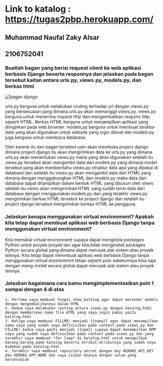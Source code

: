 # Link to katalog : https://tugas2pbp.herokuapp.com/

## Muhammad Naufal Zaky Alsar 
## 2106752041

### Buatlah bagan yang berisi request client ke web aplikasi berbasis Django beserta responnya dan jelaskan pada bagan tersebut kaitan antara urls.py, views.py, models.py, dan berkas html

![bagan django](https://user-images.githubusercontent.com/88728529/189529895-82dcd43c-34c8-4bda-905c-4d661211a01b.png)

urls.py berguna untuk melakukan routing terhadap url dengan views.py yang bersesuaian yang dimana urls.py akan memanggil views.py. views.py berguna untuk menerima request http dan mengembalikan respons http seperti HTML. Berkas HTML berguna untuk menampilkan aplikasi yang diinginkan pada web browser. models.py berguna untuk membuat struktur data yang akan digunakan untuk website yang ingin dibuat dan models.py juga berguna untuk membaca database.

Oleh karena itu dari bagan tersebut user akan membuka project django dimana project django itu akan mengirimkan data ke urls.py yang dimana urls.py akan menentukan views.py mana yang akan digunakan setelah itu views.py tersebut akan mengambil data dari models.py yang dimana model tersebut yang akan memberitahu views.py struktur data apa yang dipakai di database dan setelah itu views.py akan mengambil data dari HTML yang dimana dengan menggabungkan HTML dan models.py maka data dari database dapat ditampilkan dalam bentuk HTML yang disusun oleh views setelah itu views akan mengirimkan HTML yang sudah terisi data dari database dengan menggunakan models.py dan yang terakhir views.py mengirimkan berkas HTML tersebut ke project django dan setelah itu project django tersebut mengirimkan berkas HTML ke pengguna.

### Jelaskan kenapa menggunakan virtual environment? Apakah kita tetap dapat membuat aplikasi web berbasis Django tanpa menggunakan virtual environment?

Kita memakai virtual environment supaya dapat mengelola *packages* Python untuk proyek-proyek lain agar kita tidak menginstall packages Python secara global yang dimana dapat merusak alat sistem atau proyek lainnya. Kita tetap dapat menmbuat aplikasi web berbasis Django tanpa menggunakan virtual environemnt tetapi seperti poin sebelumnya bisa saja dengan meng-*install* secara global dapat merusak alat sistem atau proyek lainnya.

### Jelaskan bagaimana cara kamu mengimplementasikan poin 1 sampai dengan 4 di atas

    1. Pertama saya membuat fungsi show_katalog agar dapat merender models dengan mengembalikannya dalam HTML
    2. Kedua saya melakukan routing antara views.py dengan katalog.html dengan memberikan nama file HTML yang saya ingin pakai yaitu katalog.html
    3. Ketiga saya membuat FILLME! menjadi {{nama}} agar dapat menampilkan nama saya yang sudah saya definisikan pada context pada views.py dan FILLME! kedua saya ganti menjadi {{npm}} supaya dapat menampilkan NPM saya yang sudah saya definisikan pada context pada views.py dan yang terakhir saya membuat *for loop* di katalog.html untuk menapilkan barang-barang pada katalog beserta atribut-atributnya yang sudah saya kodekan pada katalog.html
    4. Terakhir saya membuat repository secret dengan key HEROKU_API_KEY dan HEROKU_APP_NAME dan saya isikan keynya dengan value yang bersesuaian
